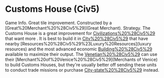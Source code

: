 # Customs House (Civ5)

Game Info.
Great tile improvement. Constructed by a [Great%20Merchant%20%28Civ5%29](Great Merchant).
Strategy.
The Customs House is a great improvement for [Civilizations%20%28Civ5%29](civilizations) that want more . It is best to build it in [City%20%28Civ5%29](cities) that have nearby [Resources%20%28Civ5%29%23Luxury%20Resources](luxury resources) and the most advanced economic [Building%20%28Civ5%29](buildings) available to maximize their output.
The [Venetian%20%28Civ5%29](Venetians) can use their [Merchant%20of%20Venice%20%28Civ5%29](Merchants of Venice) to build Customs Houses, but they're usually better off sending these units to conduct trade missions or purchase [City-state%20%28Civ5%29](city-states) instead.